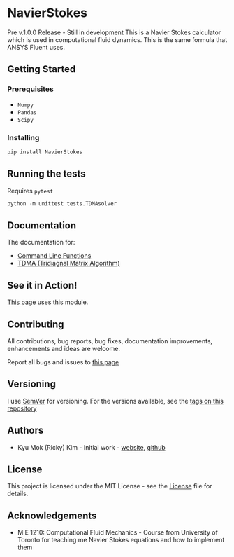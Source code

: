 # NavierStokes
Pre v.1.0.0 Release  - Still in development
This is a Navier Stokes calculator which is used
in computational fluid dynamics.
This is the same formula that ANSYS Fluent uses.

## Getting Started

### Prerequisites
* `Numpy`
* `Pandas`
* `Scipy`

### Installing
```python
pip install NavierStokes
```

## Running the tests
Requires `pytest`
```python
python -m unittest tests.TDMAsolver
```

## Documentation
The documentation for:
* [Command Line Functions]()
* [TDMA (Tridiagnal Matrix Algorithm)]()

## See it in Action!
[This page](WIP) uses this module.

## Contributing
All contributions, bug reports, bug fixes, documentation improvements, enhancements and ideas are welcome.

Report all bugs and issues to [this page](https://github.com/rickykim93/NavierStokes/issues)

## Versioning
I use [SemVer](https://semver.org) for versioning.
For the versions available, see the [tags on this repository](https://github.com/rickykim93/NavierStokes/releases)

## Authors
* Kyu Mok (Ricky) Kim - Initial work - [website](https://rickykim.net), [github](https://github.com/rickykim93)

## License
This project is licensed under the MIT License - see the [License](https://github.com/rickykim93/NavierStokes/blob/master/LICENSE)
file for details.

## Acknowledgements
* MIE 1210: Computational Fluid Mechanics - Course from University of Toronto
for teaching me Navier Stokes equations and how to implement them
